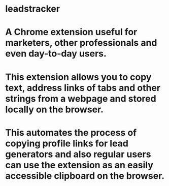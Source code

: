 # leadstracker

# A Chrome extension useful for marketers, other professionals and even day-to-day users.

# This extension allows you to copy text, address links of tabs and other strings from a webpage and stored locally on the browser. 
# This automates the process of copying profile links for lead generators and also regular users can use the extension as an easily accessible clipboard on the browser.
